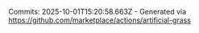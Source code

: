 Commits: 2025-10-01T15:20:58.663Z - Generated via https://github.com/marketplace/actions/artificial-grass
<br>
